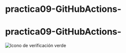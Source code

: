 # practica09-GitHubActions-
# practica09-GitHubActions-

![Icono de verificación verde](https://www.istockphoto.com/es/vector/verde-tick-y-confirmar-dise%C3%B1o-de-vectores-de-icono-gm1204658131-346713951)

